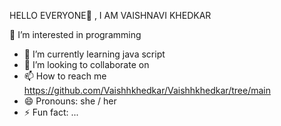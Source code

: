 HELLO  EVERYONE👋 , I AM VAISHNAVI KHEDKAR

🌱 I’m interested in programming
- 🌱 I’m currently learning java script
- 💞️ I’m looking to collaborate on 
- 📫 How to reach me https://github.com/Vaishhkhedkar/Vaishhkhedkar/tree/main
- 😄 Pronouns: she / her
- ⚡ Fun fact: ...

<!---
Vaishhkhedkar/Vaishhkhedkar is a ✨ special ✨ repository because its `README.md` (this file) appears on your GitHub profile.
You can click the Preview link to take a look at your changes.
--->

